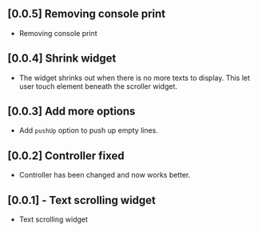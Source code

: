 ## [0.0.5] Removing console print

- Removing console print

## [0.0.4] Shrink widget

- The widget shrinks out when there is no more texts to display. This let user touch element beneath the scroller widget.

## [0.0.3] Add more options

- Add `pushUp` option to push up empty lines.

## [0.0.2] Controller fixed

- Controller has been changed and now works better.

## [0.0.1] - Text scrolling widget

- Text scrolling widget
